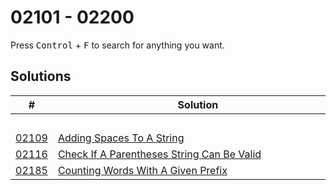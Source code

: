 # 02101 - 02200

Press <kbd>Control</kbd> + <kbd>F</kbd> to search for anything you want.

## Solutions
| # | Solution | Topic | Difficulty |
| --- | --- | --- | --- |
| | &emsp;&emsp;&emsp;&emsp;&emsp;&emsp;&emsp;&emsp;&emsp;&emsp;&emsp;&emsp;&emsp;&emsp;&emsp;&emsp;&emsp;&emsp;&emsp;&emsp;&emsp;&emsp;&emsp;&emsp;&emsp;&emsp;&emsp;&emsp; | &emsp;&emsp;&emsp;&emsp;&emsp;&emsp;&emsp;&emsp;&emsp;&emsp; | |  
| [02109](https://leetcode.com/problems/adding-spaces-to-a-string/) | [Adding Spaces To A String](02109-adding-spaces-to-a-string.cpp) | `String` | Medium |  
| [02116](https://leetcode.com/problems/check-if-a-parentheses-string-can-be-valid/) | [Check If A Parentheses String Can Be Valid](02116-check-if-a-parentheses-string-can-be-valid.cpp) | `String` | Medium |  
| [02185](https://leetcode.com/problems/counting-words-with-a-given-prefix/) | [Counting Words With A Given Prefix](02185-counting-words-with-a-given-prefix.cpp) | `String` | Easy |  